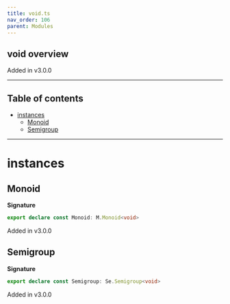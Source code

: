 ```yaml
---
title: void.ts
nav_order: 106
parent: Modules
---
```


## void overview

Added in v3.0.0

---

<h2 class="text-delta">Table of contents</h2>

- [instances](#instances)
  - [Monoid](#monoid)
  - [Semigroup](#semigroup)

---

# instances

## Monoid

**Signature**

```ts
export declare const Monoid: M.Monoid<void>
```

Added in v3.0.0

## Semigroup

**Signature**

```ts
export declare const Semigroup: Se.Semigroup<void>
```

Added in v3.0.0
